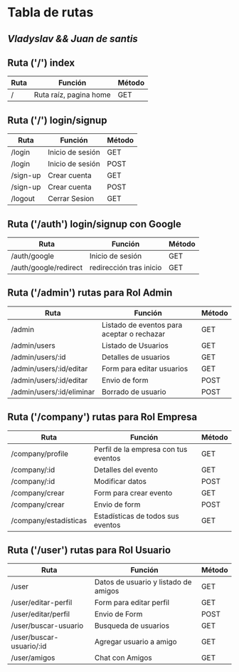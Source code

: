 # Tabla de rutas
## _Vladyslav && Juan de santis_



## Ruta ('/') index




| Ruta | Función | Método |
| ------ | ------ | ----- |
| / | Ruta raíz, pagina home| GET


## Ruta ('/') login/signup
| Ruta | Función | Método |
| ------ | ------ | ----- |
| /login | Inicio de sesión | GET |
| /login | Inicio de sesión | POST |
| /sign-up | Crear cuenta  | GET |
| /sign-up | Crear cuenta | POST |
| /logout | Cerrar Sesion | GET |

## Ruta ('/auth') login/signup con Google
| Ruta | Función | Método |
| ------ | ------ | ----- |
| /auth/google | Inicio de sesión | GET |
| /auth/google/redirect | redirección tras inicio | GET |

## Ruta ('/admin') rutas para Rol Admin
| Ruta | Función | Método |
| ------ | ------ | ----- |
| /admin | Listado de eventos para aceptar o rechazar | GET |
| /admin/users | Listado de Usuarios | GET |
| /admin/users/:id | Detalles de usuarios  | GET |
| /admin/users/:id/editar | Form para editar usuarios | GET |
| /admin/users/:id/editar | Envio de form | POST |
| /admin/users/:id/eliminar | Borrado de usuario | POST |

## Ruta ('/company') rutas para Rol Empresa
| Ruta | Función | Método |
| ------ | ------ | ----- |
| /company/profile | Perfil de la empresa con tus eventos | GET |
| /company/:id | Detalles del evento | GET |
| /company/:id | Modificar datos  | POST |
| /company/crear | Form para crear evento | GET |
| /company/crear | Envio de form | POST |
| /company/estadísticas | Estadísticas de todos sus eventos | GET |

## Ruta ('/user') rutas para Rol Usuario
| Ruta | Función | Método |
| ------ | ------ | ----- |
| /user | Datos de usuario y listado de amigos | GET |
| /user/editar-perfil | Form para editar perfil | GET |
| /user/editar/perfil | Envio de Form  | POST |
| /user/buscar-usuario | Busqueda de usuarios | GET |
| /user/buscar-usuario/:id | Agregar usuario a amigo | GET |
| /user/amigos | Chat con Amigos | GET |

